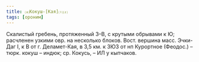 ```yaml
---
title: ⒜Кокуш-[Кая]⒯⒵
tags: [ороним]
---
```


Скалистый гребень, протяженный З–В, с крутыми обрывами к Ю; расчленен узкими
овр. на несколько блоков. Вост. вершина масс. Эчки-Даг I, к В от г. Деламет-Кая,
в 3,5 км. к ЗЮЗ от нп Курортное (Феодос.) – тюрк. кокуш – индюк; ср. Кокусь, –
ИЛ у кыпчаков.
